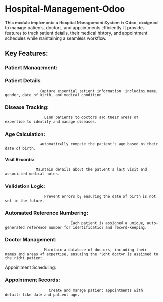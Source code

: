 # Hospital-Management-Odoo

This module implements a Hospital Management System in Odoo, designed to manage patients, doctors, and appointments efficiently. It provides features to track patient details, their medical history, and appointment schedules while maintaining a seamless workflow.

## Key Features:
### Patient Management:

### Patient Details: 
                    Capture essential patient information, including name, gender, date of birth, and medical condition.
### Disease Tracking: 
                      Link patients to doctors and their areas of expertise to identify and manage diseases.
### Age Calculation: 
                    Automatically compute the patient's age based on their date of birth.
#### Visit Records: 
                  Maintain details about the patient's last visit and associated medical notes.

### Validation Logic: 
                      Prevent errors by ensuring the date of birth is not set in the future.

### Automated Reference Numbering:
                                  Each patient is assigned a unique, auto-generated reference number for identification and record-keeping.

### Doctor Management:
                      Maintain a database of doctors, including their names and areas of expertise, ensuring the right doctor is assigned to the right patient.
Appointment Scheduling:

### Appointment Records: 
                        Create and manage patient appointments with details like date and patient age.
